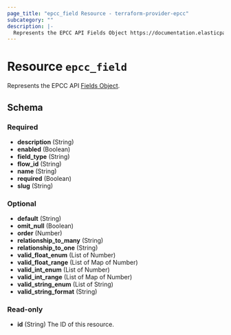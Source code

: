 ```yaml
---
page_title: "epcc_field Resource - terraform-provider-epcc"
subcategory: ""
description: |-
  Represents the EPCC API Fields Object https://documentation.elasticpath.com/commerce-cloud/docs/api/advanced/custom-data/fields/index.html.
---
```


# Resource `epcc_field`

Represents the EPCC API [Fields Object](https://documentation.elasticpath.com/commerce-cloud/docs/api/advanced/custom-data/fields/index.html).



## Schema

### Required

- **description** (String)
- **enabled** (Boolean)
- **field_type** (String)
- **flow_id** (String)
- **name** (String)
- **required** (Boolean)
- **slug** (String)

### Optional

- **default** (String)
- **omit_null** (Boolean)
- **order** (Number)
- **relationship_to_many** (String)
- **relationship_to_one** (String)
- **valid_float_enum** (List of Number)
- **valid_float_range** (List of Map of Number)
- **valid_int_enum** (List of Number)
- **valid_int_range** (List of Map of Number)
- **valid_string_enum** (List of String)
- **valid_string_format** (String)

### Read-only

- **id** (String) The ID of this resource.


